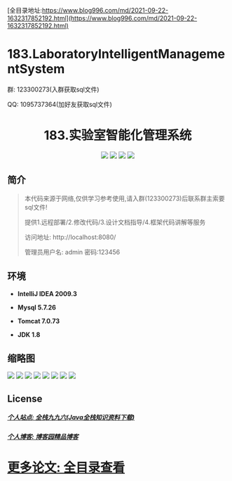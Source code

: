 [全目录地址:https://www.blog996.com/md/2021-09-22-1632317852192.html](https://www.blog996.com/md/2021-09-22-1632317852192.html)
# 183.LaboratoryIntelligentManagementSystem

<p>群: 123300273(入群获取sql文件)</p>
<p>QQ: 1095737364(加好友获取sql文件)</p>


<p><h1 align="center">183.实验室智能化管理系统</h1></p>


<p align="center">
	<img src="https://img.shields.io/badge/jdk-1.8-orange.svg"/>
    <img src="https://img.shields.io/badge/spring-5.x-lightgrey.svg"/>
    <img src="https://img.shields.io/badge/springmvc-3.x-blue.svg"/>
    <img src="https://img.shields.io/badge/mybatis-5.x-yellow.svg"/>
</p>

## 简介


> 本代码来源于网络,仅供学习参考使用,请入群(123300273)后联系群主索要sql文件!
>
> 提供1.远程部署/2.修改代码/3.设计文档指导/4.框架代码讲解等服务
> 
> 访问地址: http://localhost:8080/
> 
> 管理员用户名: admin 密码:123456


## 环境

- <b>IntelliJ IDEA 2009.3</b>

- <b>Mysql 5.7.26</b>

- <b>Tomcat 7.0.73</b>

- <b>JDK 1.8</b>




## 缩略图

![](https://img2022.cnblogs.com/blog/588112/202210/588112-20221008115002073-1457097.png)
![](https://img2022.cnblogs.com/blog/588112/202210/588112-20221008115009020-1533748297.png)
![](https://img2022.cnblogs.com/blog/588112/202210/588112-20221008115013062-730054456.png)
![](https://img2022.cnblogs.com/blog/588112/202210/588112-20221008115022264-442807944.png)
![](https://img2022.cnblogs.com/blog/588112/202210/588112-20221008115026707-404731168.png)
![](https://img2022.cnblogs.com/blog/588112/202210/588112-20221008115031069-1193814618.png)
![](https://img2022.cnblogs.com/blog/588112/202210/588112-20221008115034495-1711542980.png)
![](https://img2022.cnblogs.com/blog/588112/202210/588112-20221008115038250-257004.png)


## License

##### [个人站点: 全栈九九六(Java全栈知识资料下载)](https://www.blog996.com/)
##### [个人博客: 博客园精品博客](https://www.cnblogs.com/yysbolg/)
# [更多论文: 全目录查看](https://www.blog996.com/md/2021-09-22-1632317852192.html)




